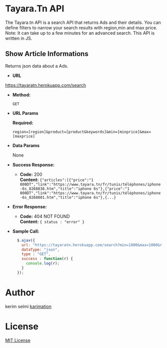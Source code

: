 Tayara.Tn API
=============================
The Tayara.tn API is a search API that returns Ads and their details. 
You can define filters to narrow your search results with region,min and max price.
Note: It can take up to a few minutes for an advanced search.
This API is written in JS.



**Show Article Informations**
----
  Returns json data about a Ads.

* **URL**

https://tayaratn.herokuapp.com/search

* **Method:**

  `GET`
  
*  **URL Params**

   **Required:**
 
   `region=[region]&product=[product&keywords]&min=[minprice]&max=[maxprice]`

* **Data Params**

  None

* **Success Response:**

  * **Code:** 200 <br />
    **Content:** `{"articles":[{"price":"1 000DT","link":"https://www.tayara.tn/fr/tunis/téléphones/iphone-6s_8268836.htm","title":"iphone 6s"},{"price":"1 000DT","link":"https://www.tayara.tn/fr/tunis/téléphones/iphone-6s_8268801.htm","title":"iphone 6s"},{...}`
 
* **Error Response:**

  * **Code:** 404 NOT FOUND <br />
    **Content:** `{ status : "error" }`

* **Sample Call:**

  ```javascript
    $.ajax({
      url: "https://tayaratn.herokuapp.com/search?min=1000&max=1000&region=tunis&product=iphone",
      dataType: "json",
      type : "GET",
      success : function(r) {
        console.log(r);
      }
    });
  ```


# Author

kerim selmi <a href="http://www.karimation.com">karimation</a>

# License

<a href="LICENSE">MIT License</a>
